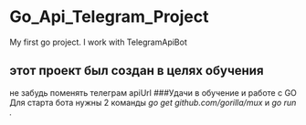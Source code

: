 # Go_Api_Telegram_Project
My first go project. I work with TelegramApiBot
## этот проект был создан в целях обучения
не забудь поменять телеграм apiUrl
###Удачи в обучение и работе с GO
Для старта бота нужны 2 команды
_go get github.com/gorilla/mux_ и _go run ._
